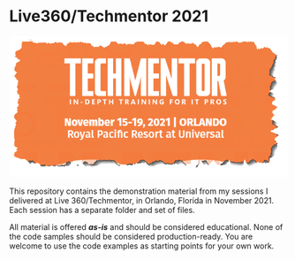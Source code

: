 # Live360/Techmentor 2021

![Techmentor 2021](images/tm2021.png)

This repository contains the demonstration material from my sessions I delivered at Live 360/Techmentor, in Orlando, Florida in November 2021. Each session has a separate folder and set of files.

All material is offered __*as-is*__ and should be considered educational. None of the code samples should be considered production-ready. You are welcome to use the code examples as starting points for your own work.
